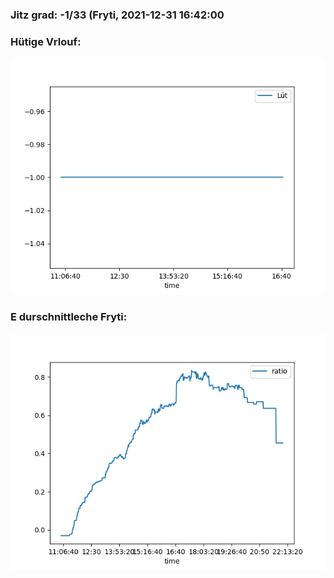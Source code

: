### Jitz grad: -1/33 (Fryti, 2021-12-31 16:42:00

### Hütige Vrlouf:
![Graph](Today.png)

### E durschnittleche Fryti:
![Graph](Fryti.png)